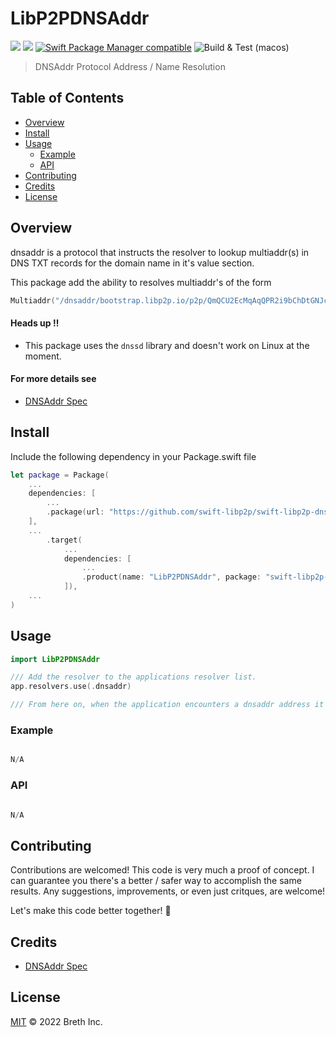 # LibP2PDNSAddr

[![](https://img.shields.io/badge/made%20by-Breth-blue.svg?style=flat-square)](https://breth.app)
[![](https://img.shields.io/badge/project-libp2p-yellow.svg?style=flat-square)](http://libp2p.io/)
[![Swift Package Manager compatible](https://img.shields.io/badge/SPM-compatible-blue.svg?style=flat-square)](https://github.com/apple/swift-package-manager)
![Build & Test (macos)](https://github.com/swift-libp2p/swift-libp2p-dnsaddr/actions/workflows/build+test.yml/badge.svg)

> DNSAddr Protocol Address / Name Resolution

## Table of Contents

- [Overview](#overview)
- [Install](#install)
- [Usage](#usage)
  - [Example](#example)
  - [API](#api)
- [Contributing](#contributing)
- [Credits](#credits)
- [License](#license)

## Overview
dnsaddr is a protocol that instructs the resolver to lookup multiaddr(s) in DNS TXT records for the domain name in it's value section.

This package add the ability to resolves multiaddr's of the form 

```Swift
Multiaddr("/dnsaddr/bootstrap.libp2p.io/p2p/QmQCU2EcMqAqQPR2i9bChDtGNJchTbq5TbXJJ16u19uLTa")
```

#### Heads up ‼️
- This package uses the `dnssd` library and doesn't work on Linux at the moment.

#### For more details see 
- [DNSAddr Spec](https://github.com/multiformats/multiaddr/blob/master/protocols/DNSADDR.md)


## Install 
Include the following dependency in your Package.swift file
```Swift
let package = Package(
    ...
    dependencies: [
        ...
        .package(url: "https://github.com/swift-libp2p/swift-libp2p-dnsaddr.git", .upToNextMajor(from: "0.0.1"))
    ],
    ...
        .target(
            ...
            dependencies: [
                ...
                .product(name: "LibP2PDNSAddr", package: "swift-libp2p-dnsaddr"),
            ]),
    ...
)
```

## Usage

```Swift
import LibP2PDNSAddr

/// Add the resolver to the applications resolver list. 
app.resolvers.use(.dnsaddr)

/// From here on, when the application encounters a dnsaddr address it will use this package to attempt to resolve it.

```


### Example

```Swift

N/A

```

### API
```Swift

N/A

```

## Contributing

Contributions are welcomed! This code is very much a proof of concept. I can guarantee you there's a better / safer way to accomplish the same results. Any suggestions, improvements, or even just critques, are welcome! 

Let's make this code better together! 🤝

## Credits

- [DNSAddr Spec](https://github.com/multiformats/multiaddr/blob/master/protocols/DNSADDR.md)

## License

[MIT](LICENSE) © 2022 Breth Inc.
